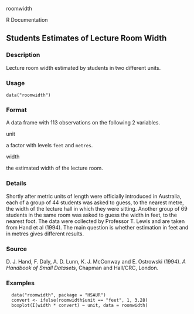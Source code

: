 roomwidth

R Documentation

##  Students Estimates of Lecture Room Width

### Description

Lecture room width estimated by students in two different units.

### Usage

    data("roomwidth")

### Format

A data frame with 113 observations on the following 2 variables.

unit

a factor with levels `feet` and `metres`.

width

the estimated width of the lecture room.

### Details

Shortly after metric units of length were officially introduced in Australia,
each of a group of 44 students was asked to guess, to the nearest metre, the
width of the lecture hall in which they were sitting. Another group of 69
students in the same room was asked to guess the width in feet, to the nearest
foot. The data were collected by Professor T. Lewis and are taken from Hand et
al (1994). The main question is whether estimation in feet and in metres gives
different results.

### Source

D. J. Hand, F. Daly, A. D. Lunn, K. J. McConway and E. Ostrowski (1994). _A
Handbook of Small Datasets_, Chapman and Hall/CRC, London.

### Examples

    
    
      data("roomwidth", package = "HSAUR")
      convert <- ifelse(roomwidth$unit == "feet", 1, 3.28)
      boxplot(I(width * convert) ~ unit, data = roomwidth)
    

